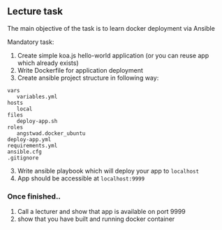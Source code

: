 ## Lecture task

The main objective of the task is to learn docker deployment via Ansible

Mandatory task:

1. Create simple koa.js hello-world application (or you can reuse app which already exists)
2. Write Dockerfile for application deployment
3. Create ansible project structure in following way:
```
vars
   variables.yml
hosts
   local
files
   deploy-app.sh
roles
   angstwad.docker_ubuntu
deploy-app.yml
requirements.yml
ansible.cfg
.gitignore
```

3. Write ansible playbook which will deploy your app to `localhost`
4. App should be accessible at `localhost:9999`

### Once finished..

1. Call a lecturer and show that app is available on port 9999
2. show that you have built and running docker container
